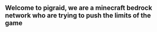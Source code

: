 ## Welcome to pigraid, we are a minecraft bedrock network who are trying to push the limits of the game
